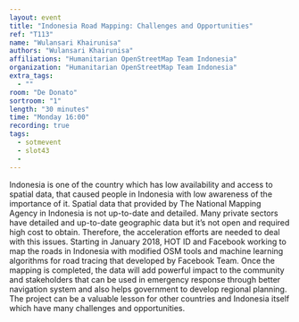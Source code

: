 ```yaml
---
layout: event
title: "Indonesia Road Mapping: Challenges and Opportunities"
ref: "T113"
name: "Wulansari Khairunisa"
authors: "Wulansari Khairunisa"
affiliations: "Humanitarian OpenStreetMap Team Indonesia"
organization: "Humanitarian OpenStreetMap Team Indonesia"
extra_tags:
  - ""
room: "De Donato"
sortroom: "1"
length: "30 minutes"
time: "Monday 16:00"
recording: true
tags:
  - sotmevent
  - slot43
  - 
---
```

Indonesia is one of the country which has low availability and access to spatial data, that caused people in Indonesia with low awareness of the importance of it. Spatial data that provided by The National Mapping Agency in Indonesia is not up-to-date and detailed. Many private sectors have detailed and up-to-date geographic data but it’s not open and required high cost to obtain. Therefore, the acceleration efforts are needed to deal with this issues.
Starting in January 2018, HOT ID and Facebook working to map the roads in Indonesia with modified OSM tools and machine learning algorithms for road tracing that developed by Facebook Team. Once the mapping is completed, the data will add powerful impact to the community and stakeholders that can be used in emergency response through better navigation system and also helps government to develop regional planning. The project can be a valuable lesson for other countries and Indonesia itself which have many challenges and opportunities.